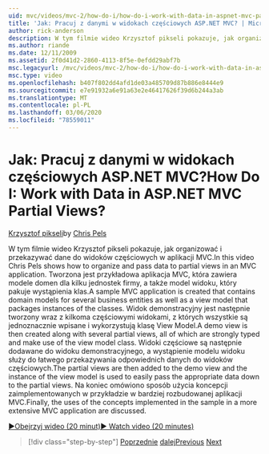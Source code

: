 ```yaml
---
uid: mvc/videos/mvc-2/how-do-i/how-do-i-work-with-data-in-aspnet-mvc-partial-views
title: 'Jak: Pracuj z danymi w widokach częściowych ASP.NET MVC? | Microsoft Docs'
author: rick-anderson
description: W tym filmie wideo Krzysztof pikseli pokazuje, jak organizować i przekazywać dane do widoków częściowych w aplikacji MVC. Zostanie utworzona Przykładowa aplikacja MVC, która zawiera domenę...
ms.author: riande
ms.date: 12/11/2009
ms.assetid: 2f0d41d2-2860-4113-8f5e-0efdd29abf7b
msc.legacyurl: /mvc/videos/mvc-2/how-do-i/how-do-i-work-with-data-in-aspnet-mvc-partial-views
msc.type: video
ms.openlocfilehash: b407f802dd4afd1de03a485709d87b886e8444e9
ms.sourcegitcommit: e7e91932a6e91a63e2e46417626f39d6b244a3ab
ms.translationtype: MT
ms.contentlocale: pl-PL
ms.lasthandoff: 03/06/2020
ms.locfileid: "78559011"
---
```

# <a name="how-do-i-work-with-data-in-aspnet-mvc-partial-views"></a><span data-ttu-id="e3d28-105">Jak: Pracuj z danymi w widokach częściowych ASP.NET MVC?</span><span class="sxs-lookup"><span data-stu-id="e3d28-105">How Do I: Work with Data in ASP.NET MVC Partial Views?</span></span>

<span data-ttu-id="e3d28-106">[Krzysztof pikseli](https://twitter.com/chrispels)</span><span class="sxs-lookup"><span data-stu-id="e3d28-106">by [Chris Pels](https://twitter.com/chrispels)</span></span>

<span data-ttu-id="e3d28-107">W tym filmie wideo Krzysztof pikseli pokazuje, jak organizować i przekazywać dane do widoków częściowych w aplikacji MVC.</span><span class="sxs-lookup"><span data-stu-id="e3d28-107">In this video Chris Pels shows how to organize and pass data to partial views in an MVC application.</span></span> <span data-ttu-id="e3d28-108">Tworzona jest przykładowa aplikacja MVC, która zawiera modele domen dla kilku jednostek firmy, a także model widoku, który pakuje wystąpienia klas.</span><span class="sxs-lookup"><span data-stu-id="e3d28-108">A sample MVC application is created that contains domain models for several business entities as well as a view model that packages instances of the classes.</span></span> <span data-ttu-id="e3d28-109">Widok demonstracyjny jest następnie tworzony wraz z kilkoma częściowymi widokami, z których wszystkie są jednoznacznie wpisane i wykorzystują klasę View Model.</span><span class="sxs-lookup"><span data-stu-id="e3d28-109">A demo view is then created along with several partial views, all of which are strongly typed and make use of the view model class.</span></span> <span data-ttu-id="e3d28-110">Widoki częściowe są następnie dodawane do widoku demonstracyjnego, a wystąpienie modelu widoku służy do łatwego przekazywania odpowiednich danych do widoków częściowych.</span><span class="sxs-lookup"><span data-stu-id="e3d28-110">The partial views are then added to the demo view and the instance of the view model is used to easily pass the appropriate data down to the partial views.</span></span> <span data-ttu-id="e3d28-111">Na koniec omówiono sposób użycia koncepcji zaimplementowanych w przykładzie w bardziej rozbudowanej aplikacji MVC.</span><span class="sxs-lookup"><span data-stu-id="e3d28-111">Finally, the uses of the concepts implemented in the sample in a more extensive MVC application are discussed.</span></span>

[<span data-ttu-id="e3d28-112">&#9654;Obejrzyj wideo (20 minut)</span><span class="sxs-lookup"><span data-stu-id="e3d28-112">&#9654; Watch video (20 minutes)</span></span>](https://channel9.msdn.com/Blogs/ASP-NET-Site-Videos/how-do-i-work-with-data-in-aspnet-mvc-partial-views)

> [!div class="step-by-step"]
> <span data-ttu-id="e3d28-113">[Poprzednie](how-do-i-return-json-formatted-data-for-an-ajax-call-in-an-aspnet-mvc-web-application.md)
> [dalej](how-do-i-implement-view-models-to-manage-data-for-aspnet-mvc-views.md)</span><span class="sxs-lookup"><span data-stu-id="e3d28-113">[Previous](how-do-i-return-json-formatted-data-for-an-ajax-call-in-an-aspnet-mvc-web-application.md)
[Next](how-do-i-implement-view-models-to-manage-data-for-aspnet-mvc-views.md)</span></span>

